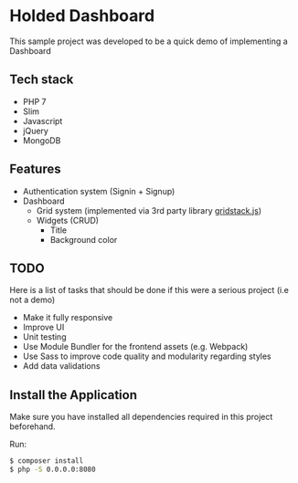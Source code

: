 # Holded Dashboard

This sample project was developed to be a quick demo of implementing a Dashboard

## Tech stack
* PHP 7
* Slim
* Javascript
* jQuery
* MongoDB

## Features
* Authentication system (Signin + Signup)
* Dashboard
  * Grid system (implemented via 3rd party library [gridstack.js](http://gridstackjs.com/))
  * Widgets (CRUD)
    * Title
	* Background color

## TODO
Here is a list of tasks that should be done if this were a serious project (i.e not a demo)
* Make it fully responsive
* Improve UI
* Unit testing
* Use Module Bundler for the frontend assets (e.g. Webpack)
* Use Sass to improve code quality and modularity regarding styles
* Add data validations

## Install the Application
Make sure you have installed all dependencies required in this project beforehand.

Run:

```bash
$ composer install
$ php -S 0.0.0.0:8080
```